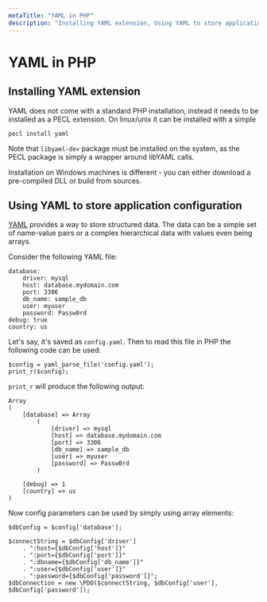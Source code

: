 ```yaml
---
metaTitle: "YAML in PHP"
description: "Installing YAML extension, Using YAML to store application configuration"
---
```


# YAML in PHP



## Installing YAML extension


YAML does not come with a standard PHP installation, instead it needs to be installed as a PECL extension.  On linux/unix it can be installed with a simple

```
pecl install yaml

```

Note that `libyaml-dev` package must be installed on the system, as the PECL package is simply a wrapper around libYAML calls.

Installation on Windows machines is different - you can either download a pre-compiled DLL or build from sources.



## Using YAML to store application configuration


[YAML](http://www.yaml.org) provides a way to store structured data.  The data can be a simple set of name-value pairs or a complex hierarchical data with values even being arrays.

Consider the following YAML file:

```
database:
    driver: mysql
    host: database.mydomain.com
    port: 3306
    db_name: sample_db
    user: myuser
    password: Passw0rd
debug: true
country: us

```

Let's say, it's saved as `config.yaml`.  Then to read this file in PHP the following code can be used:

```
$config = yaml_parse_file('config.yaml');
print_r($config);

```

`print_r` will produce the following output:

```
Array
(
    [database] => Array
        (
            [driver] => mysql
            [host] => database.mydomain.com
            [port] => 3306
            [db_name] => sample_db
            [user] => myuser
            [password] => Passw0rd
        )

    [debug] => 1
    [country] => us
)

```

Now config parameters can be used by simply using array elements:

```
$dbConfig = $config['database'];

$connectString = $dbConfig['driver']
    . ":host={$dbConfig['host']}"
    . ":port={$dbConfig['port']}"
    . ":dbname={$dbConfig['db_name']}"
    . ":user={$dbConfig['user']}"
    . ":password={$dbConfig['password']}";
$dbConnection = new \PDO($connectString, $dbConfig['user'], $dbConfig['password']);

```

